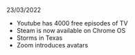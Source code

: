 23/03/2022

- Youtube has 4000 free episodes of TV
- Steam is now available on Chrome OS
- Storms in Texas
- Zoom introduces avatars